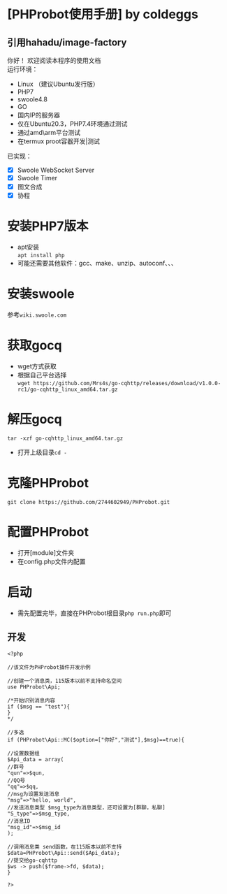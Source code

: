 # [PHProbot使用手册] by coldeggs  
## 引用hahadu/image-factory  
你好！  欢迎阅读本程序的使用文档  
运行环境：
- Linux （建议Ubuntu发行版）
- PHP7
- swoole4.8
- GO
- 国内IP的服务器
- 仅在Ubuntu20.3，PHP7.4环境通过测试  
- 通过amd\arm平台测试  
- 在termux proot容器开发|测试

已实现：
- [x] Swoole WebSocket Server  
- [x] Swoole Timer  
- [x] 图文合成  
- [x] 协程  

# 安装PHP7版本  
- apt安装  
```apt install php```  
- 可能还需要其他软件：gcc、make、unzip、autoconf、、、  
# 安装swoole  
参考```wiki.swoole.com```  
# 获取gocq  
- wget方式获取  
- 根据自己平台选择  
```wget https://github.com/Mrs4s/go-cqhttp/releases/download/v1.0.0-rc1/go-cqhttp_linux_amd64.tar.gz```  
# 解压gocq  
```tar -xzf go-cqhttp_linux_amd64.tar.gz```  
- 打开上级目录```cd -```  
# 克隆PHProbot  
```git clone https://github.com/2744602949/PHProbot.git```  
# 配置PHProbot  
- 打开[module]文件夹  
- 在config.php文件内配置  
# 启动  
- 需先配置完毕，直接在PHProbot根目录```php run.php```即可  
## 开发  
```
<?php

//该文件为PHProbot插件开发示例

//创建一个消息类，115版本以前不支持命名空间
use PHProbot\Api;

/*开始识别消息内容
if ($msg == "test"){
}
*/

//多选
if (PHProbot\Api::MC($option=["你好","测试"],$msg)==true){

//设置数据组
$Api_data = array(
//群号
"qun"=>$qun,
//QQ号
"qq"=>$qq,
//msg为设置发送消息
"msg"=>"hello, world",
//发送消息类型 $msg_type为消息类型，还可设置为[群聊，私聊]
"S_type"=>$msg_type,
//消息ID
"msg_id"=>$msg_id
);

//调用消息类 send函数，在115版本以前不支持
$data=PHProbot\Api::send($Api_data);
//提交给go-cqhttp
$ws -> push($frame->fd, $data);
}

?>
```  

